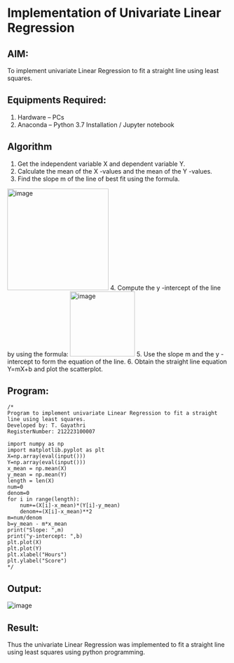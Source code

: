 # Implementation of Univariate Linear Regression
## AIM:
To implement univariate Linear Regression to fit a straight line using least squares.

## Equipments Required:
1. Hardware – PCs
2. Anaconda – Python 3.7 Installation / Jupyter notebook

## Algorithm
1. Get the independent variable X and dependent variable Y.
2. Calculate the mean of the X -values and the mean of the Y -values.
3. Find the slope m of the line of best fit using the formula. 
<img width="231" alt="image" src="https://user-images.githubusercontent.com/93026020/192078527-b3b5ee3e-992f-46c4-865b-3b7ce4ac54ad.png">
4. Compute the y -intercept of the line by using the formula:
<img width="148" alt="image" src="https://user-images.githubusercontent.com/93026020/192078545-79d70b90-7e9d-4b85-9f8b-9d7548a4c5a4.png">
5. Use the slope m and the y -intercept to form the equation of the line.
6. Obtain the straight line equation Y=mX+b and plot the scatterplot.

## Program:
```
/*
Program to implement univariate Linear Regression to fit a straight line using least squares.
Developed by: T. Gayathri
RegisterNumber: 212223100007

import numpy as np
import matplotlib.pyplot as plt
X=np.array(eval(input()))
Y=np.array(eval(input()))
x_mean = np.mean(X)
y_mean = np.mean(Y)
length = len(X)
num=0
denom=0
for i in range(length):
    num+=(X[i]-x_mean)*(Y[i]-y_mean)
    denom+=(X[i]-x_mean)**2
m=num/denom
b=y_mean - m*x_mean
print("Slope: ",m)   
print("y-intercept: ",b)
plt.plot(X)
plt.plot(Y)
plt.xlabel("Hours")
plt.ylabel("Score") 
*/
```

## Output:
![image](https://github.com/user-attachments/assets/0bbe0496-3e80-4fe7-9a57-b1931c4917b6)



## Result:
Thus the univariate Linear Regression was implemented to fit a straight line using least squares using python programming.

